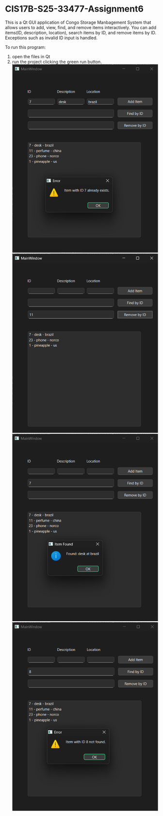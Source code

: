 # CIS17B-S25-33477-Assignment6
This is a Qt GUI application of Congo Storage Manbagement System that allows users to add, view, find, and remove items interactively.
You can add items(ID, description, location), search items by ID, and remove items by ID. Exceptions such as invalid ID input is handled.

To run this program:
1. open the files in Qt
2. run the project clicking the green run button.
![alt text](<스크린샷 2025-05-25 171111.png>) ![alt text](<스크린샷 2025-05-25 171130.png>) ![alt text](<스크린샷 2025-05-25 171036.png>) ![alt text](<스크린샷 2025-05-25 171051.png>)